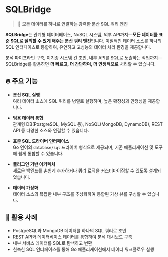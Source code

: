 # SQLBridge

> 🚀 **모든 데이터를 하나로 연결하는 강력한 분산 SQL 쿼리 엔진**

**SQLBridge**는 관계형 데이터베이스, NoSQL 시스템, 외부 API까지—**모든 데이터를 표준 SQL로 질의할 수 있게 해주는 분산 쿼리 엔진**입니다. 이질적인 데이터 소스를 하나의 SQL 인터페이스로 통합하여, 유연하고 고성능의 데이터 처리 환경을 제공합니다.

분석 파이프라인 구축, 이기종 시스템 간 조인, 내부 API를 SQL로 노출하는 작업까지—SQLBridge를 활용하면 **더 빠르고, 더 간단하며, 더 안정적으로** 처리할 수 있습니다.

## 🔥 주요 기능

- **분산 SQL 실행**  
  여러 데이터 소스에 SQL 쿼리를 병렬로 실행하며, 높은 확장성과 안정성을 제공합니다.

- **범용 데이터 통합**  
  관계형 DB(PostgreSQL, MySQL 등), NoSQL(MongoDB, DynamoDB), REST API 등 다양한 소스와 연결할 수 있습니다.

- **표준 SQL 드라이버 인터페이스**  
  Go 언어의 `database/sql` 드라이버 형식으로 제공되며, 기존 애플리케이션 및 도구에 쉽게 통합할 수 있습니다.

- **플러그인 기반 아키텍처**  
  새로운 백엔드를 손쉽게 추가하거나 쿼리 로직을 커스터마이징할 수 있도록 설계되었습니다.

- **데이터 가상화**  
  데이터 소스의 복잡한 내부 구조를 추상화하여 통합된 가상 뷰를 구성할 수 있습니다.

## 🧩 활용 사례

- PostgreSQL과 MongoDB 데이터를 하나의 SQL 쿼리로 조인
- REST API와 데이터베이스 데이터를 통합하여 분석 대시보드 구축
- 내부 서비스 데이터를 SQL로 탐색하고 변환
- 친숙한 SQL 인터페이스를 통해 Go 애플리케이션에서 데이터 워크플로우 실행
